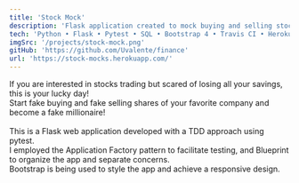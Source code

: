 ```yaml
---
title: 'Stock Mock'
description: 'Flask application created to mock buying and selling stock’s shares, building a dummy portfolio.'
tech: 'Python • Flask • Pytest • SQL • Bootstrap 4 • Travis CI • Heroku'
imgSrc: '/projects/stock-mock.png'
gitHub: 'https://github.com/Uvalente/finance'
url: 'https://stock-mocks.herokuapp.com/'
---
```


If you are interested in stocks trading but scared of losing all your savings, this is your lucky day!<br>
Start fake buying and fake selling shares of your favorite company and become a fake millionaire!
<br><br>
This is a Flask web application developed with a TDD approach using pytest.<br>
I employed the Application Factory pattern to facilitate testing, and Blueprint to organize the app and separate concerns.<br>
Bootstrap is being used to style the app and achieve a responsive design.